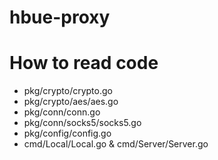 # hbue-proxy

# How to read code

- pkg/crypto/crypto.go
- pkg/crypto/aes/aes.go
- pkg/conn/conn.go
- pkg/conn/socks5/socks5.go
- pkg/config/config.go
- cmd/Local/Local.go & cmd/Server/Server.go